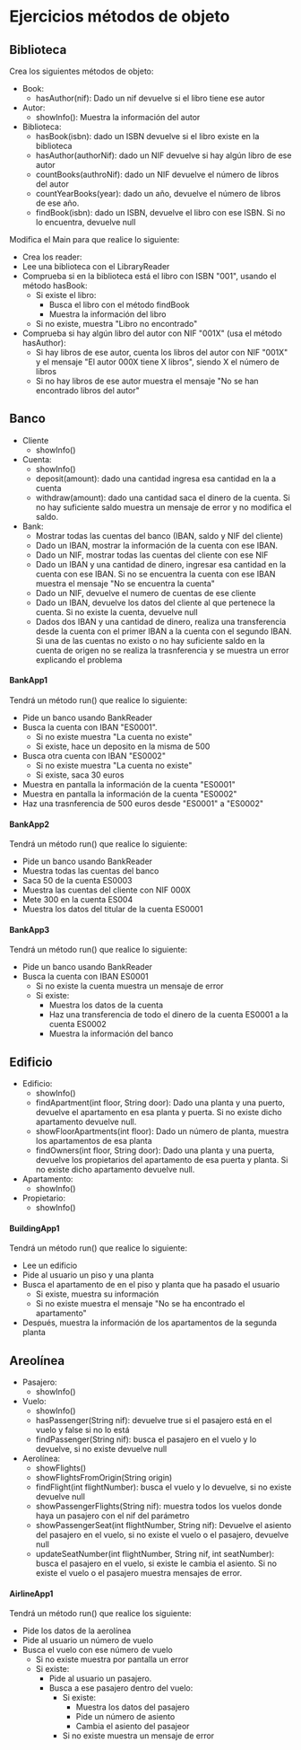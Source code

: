 # Ejercicios métodos de objeto

## Biblioteca

Crea los siguientes métodos de objeto:

* Book:
  * hasAuthor(nif): Dado un nif devuelve si el libro tiene ese autor
* Autor:
  * showInfo(): Muestra la información del autor
* Biblioteca:
  * hasBook(isbn): dado un ISBN devuelve si el libro existe en la biblioteca
  * hasAuthor(authorNif): dado un NIF devuelve si hay algún libro de ese autor
  * countBooks(authroNif): dado un NIF devuelve el número de libros del autor
  * countYearBooks(year): dado un año, devuelve el número de libros de ese año.
  * findBook(isbn): dado un ISBN, devuelve el libro con ese ISBN. Si no lo encuentra, devuelve null

Modifica el Main para que realice lo siguiente:

* Crea los reader:
* Lee una biblioteca con el LibraryReader
* Comprueba si en la biblioteca está el libro  con ISBN "001", usando el método hasBook:
  * Si existe el libro:
    * Busca el libro con el método findBook
    * Muestra la información del libro
  * Si no existe,  muestra "Libro no encontrado"
* Comprueba si hay algún libro del autor con NIF "001X" (usa el método hasAuthor):
  * Si hay libros de ese autor, cuenta los libros del autor con NIF "001X" y el mensaje "El autor 000X tiene X libros", siendo X el número de libros
  * Si no hay libros de ese autor muestra el mensaje "No se han encontrado libros del autor"

## Banco

* Cliente
  * showInfo()
* Cuenta:
  * showInfo()
  * deposit(amount): dado una cantidad ingresa esa cantidad en la a cuenta
  * withdraw(amount): dado una cantidad saca el dinero de la cuenta. Si no hay suficiente saldo muestra un mensaje de error y no modifica el saldo.
* Bank:
  * Mostrar todas las cuentas del banco (IBAN, saldo y NIF del cliente)
  * Dado un IBAN, mostrar la información de la cuenta con ese IBAN.
  * Dado un NIF, mostrar todas las cuentas del cliente con ese NIF
  * Dado un IBAN y una cantidad de dinero, ingresar esa cantidad en la cuenta con ese IBAN. Si no se encuentra la cuenta con ese IBAN muestra el mensaje "No se encuentra la cuenta"
  * Dado un NIF, devuelve el numero de cuentas de ese cliente
  * Dado un IBAN, devuelve los datos del cliente al que pertenece la cuenta. Si no existe la cuenta, devuelve null
  * Dados dos IBAN y una cantidad de dinero, realiza una transferencia desde la cuenta con el primer IBAN a la cuenta con el segundo IBAN. Si una de las cuentas no existo o no hay suficiente saldo en la cuenta de origen no se realiza la trasnferencia y se muestra un error explicando el problema

#### BankApp1

Tendrá un método run() que realice lo siguiente:

* Pide un banco usando BankReader
* Busca la cuenta con IBAN "ES0001".
  * Si no existe muestra "La cuenta no existe"
  * Si existe, hace un deposito en la misma de 500
* Busca otra cuenta con IBAN "ES0002"
  * Si no existe muestra "La cuenta no existe"
  * Si existe, saca 30 euros
* Muestra en pantalla la información de la cuenta "ES0001"
* Muestra en pantalla la información de la cuenta "ES0002"
* Haz una trasnferencia de 500 euros desde "ES0001" a "ES0002"

#### BankApp2

Tendrá un método run() que realice lo siguiente:

* Pide un banco usando BankReader
* Muestra todas las cuentas del banco
* Saca 50 de la cuenta ES0003
* Muestra las cuentas del cliente con NIF 000X
* Mete 300 en la cuenta ES004
* Muestra los datos del titular de la cuenta ES0001

#### BankApp3

Tendrá un método run() que realice lo siguiente:

* Pide un banco usando BankReader
* Busca la cuenta con IBAN ES0001
  * Si no existe la cuenta muestra un mensaje de error
  * Si existe:
    * Muestra los datos de la cuenta
    * Haz una transferencia de todo el dinero de la cuenta ES0001 a la cuenta ES0002
    * Muestra la información del banco

## Edificio

* Edificio:
  * showInfo()
  * findApartment(int floor, String door): Dado una planta y una puerto, devuelve el apartamento en esa planta y puerta. Si no existe dicho apartamento devuelve null.
  * showFloorApartments(int floor): Dado un número de planta, muestra los apartamentos de esa planta
  * findOwners(int floor, String door): Dado una planta y una puerta, devuelve los propietarios del apartamento de esa puerta y planta. Si no existe dicho apartamento devuelve null.
* Apartamento:
  * showInfo()
* Propietario:
  * showInfo()

#### BuildingApp1

Tendrá un método run() que realice lo siguiente:

* Lee un edificio&#x20;
* Pide al usuario un piso y una planta
* Busca el apartamento de en el piso y planta que ha pasado el usuario
  * Si existe, muestra su información
  * Si no existe muestra el mensaje "No se ha encontrado el apartamento"
* Después, muestra la información de los apartamentos de la segunda planta

## Areolínea

* Pasajero:
  * showInfo()
* Vuelo:
  * showInfo()
  * hasPassenger(String nif): devuelve true si el pasajero está en el vuelo y false si no lo está
  * findPassenger(String nif): busca el pasajero en el vuelo y lo devuelve, si no existe devuelve null
* Aerolínea:
  * showFlights()
  * showFlightsFromOrigin(String origin)
  * findFlight(int flightNumber): busca el vuelo y lo devuelve, si no existe devuelve null
  * showPassengerFlights(String nif): muestra todos los vuelos donde haya un pasajero con el nif del parámetro
  * showPassengerSeat(int flightNumber, String nif): Devuelve el asiento del pasajero en el vuelo, si no existe el vuelo o el pasajero, devuelve null
  * updateSeatNumber(int flightNumber, String nif, int seatNumber): busca el pasajero en el vuelo, si existe le cambia el asiento. Si no existe el vuelo o el pasajero muestra mensajes de error.

#### AirlineApp1

Tendrá un método run() que realice los siguiente:

* Pide los datos de la aerolínea
* Pide al usuario un número de vuelo
* Busca el vuelo con ese número de vuelo
  * Si no existe muestra por pantalla un error
  * Si existe:
    * Pide al usuario un pasajero.
    * Busca a ese pasajero dentro del vuelo:
      * Si existe:
        * Muestra los datos del pasajero
        * Pide un número de asiento
        * Cambia el asiento del pasajeor
      * Si no existe muestra un mensaje de error
